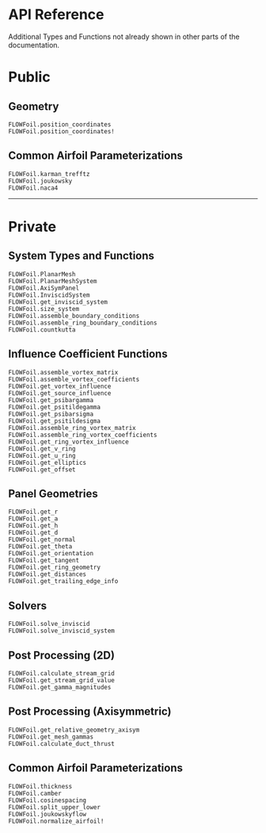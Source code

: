 # API Reference

Additional Types and Functions not already shown in other parts of the documentation.

# Public

## Geometry

```@docs
FLOWFoil.position_coordinates
FLOWFoil.position_coordinates!
```

## Common Airfoil Parameterizations
```@docs
FLOWFoil.karman_trefftz
FLOWFoil.joukowsky
FLOWFoil.naca4
```

--------------------------------------------


# Private

## System Types and Functions
```@docs
FLOWFoil.PlanarMesh
FLOWFoil.PlanarMeshSystem
FLOWFoil.AxiSymPanel
FLOWFoil.InviscidSystem
FLOWFoil.get_inviscid_system
FLOWFoil.size_system
FLOWFoil.assemble_boundary_conditions
FLOWFoil.assemble_ring_boundary_conditions
FLOWFoil.countkutta
```

## Influence Coefficient Functions
```@docs
FLOWFoil.assemble_vortex_matrix
FLOWFoil.assemble_vortex_coefficients
FLOWFoil.get_vortex_influence
FLOWFoil.get_source_influence
FLOWFoil.get_psibargamma
FLOWFoil.get_psitildegamma
FLOWFoil.get_psibarsigma
FLOWFoil.get_psitildesigma
FLOWFoil.assemble_ring_vortex_matrix
FLOWFoil.assemble_ring_vortex_coefficients
FLOWFoil.get_ring_vortex_influence
FLOWFoil.get_v_ring
FLOWFoil.get_u_ring
FLOWFoil.get_elliptics
FLOWFoil.get_offset
```

## Panel Geometries
```@docs
FLOWFoil.get_r
FLOWFoil.get_a
FLOWFoil.get_h
FLOWFoil.get_d
FLOWFoil.get_normal
FLOWFoil.get_theta
FLOWFoil.get_orientation
FLOWFoil.get_tangent
FLOWFoil.get_ring_geometry
FLOWFoil.get_distances
FLOWFoil.get_trailing_edge_info
```

## Solvers
```@docs
FLOWFoil.solve_inviscid
FLOWFoil.solve_inviscid_system
```

## Post Processing (2D)
```@docs
FLOWFoil.calculate_stream_grid
FLOWFoil.get_stream_grid_value
FLOWFoil.get_gamma_magnitudes
```

## Post Processing (Axisymmetric)
```@docs
FLOWFoil.get_relative_geometry_axisym
FLOWFoil.get_mesh_gammas
FLOWFoil.calculate_duct_thrust
```

## Common Airfoil Parameterizations
```@docs
FLOWFoil.thickness
FLOWFoil.camber
FLOWFoil.cosinespacing
FLOWFoil.split_upper_lower
FLOWFoil.joukowskyflow
FLOWFoil.normalize_airfoil!
```
